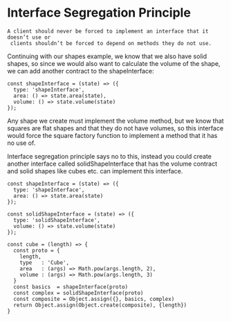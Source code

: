# Interface Segregation Principle

```
A client should never be forced to implement an interface that it doesn’t use or
 clients shouldn’t be forced to depend on methods they do not use.
```

Continuing with our shapes example, we know that we also have solid shapes, so since we would also want to calculate the volume of the shape, we can add another contract to the shapeInterface:

```
const shapeInterface = (state) => ({
  type: 'shapeInterface',
  area: () => state.area(state),
  volume: () => state.volume(state)
});
```

Any shape we create must implement the volume method, but we know that squares are flat shapes and that they do not have volumes, so this interface would force the square factory function to implement a method that it has no use of.

Interface segregation principle says no to this, instead you could create another interface called solidShapeInterface that has the volume contract and solid shapes like cubes etc. can implement this interface.

```
const shapeInterface = (state) => ({
  type: 'shapeInterface',
  area: () => state.area(state)
});

const solidShapeInterface = (state) => ({
  type: 'solidShapeInterface',
  volume: () => state.volume(state)
});

const cube = (length) => {
  const proto = {
    length,
    type   : 'Cube',
    area   : (args) => Math.pow(args.length, 2),
    volume : (args) => Math.pow(args.length, 3)
  }
  const basics  = shapeInterface(proto)
  const complex = solidShapeInterface(proto)
  const composite = Object.assign({}, basics, complex)
  return Object.assign(Object.create(composite), {length})
}
```
